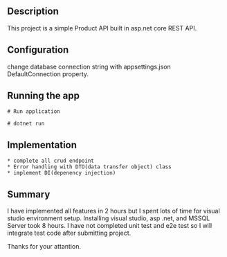 ## Description

This project is a simple Product API built in asp.net core REST API.

## Configuration

change database connection string with appsettings.json DefaultConnection property.

## Running the app

```visual studio
# Run application
```

```visual studio code
# dotnet run

```

## Implementation
	* complete all crud endpoint
	* Error handling with DTO(data transfer object) class
	* implement DI(depenency injection)

## Summary
I have implemented all features in 2 hours but I spent lots of time for visual studio environment setup.
Installing visual studio, asp .net, and MSSQL Server took 8 hours.
I have not completed unit test and e2e test so I will integrate test code after submitting project.

Thanks for your attantion.
